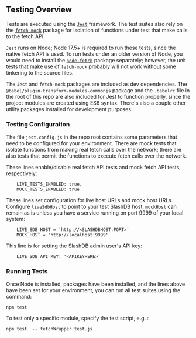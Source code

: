 ## Testing Overview

Tests are executed using the [```Jest```](https://jestjs.io/) framework.  The test suites also rely on the [```fetch-mock```](https://www.npmjs.com/package/fetch-mock) package for isolation of functions under test that make calls to the fetch API.

```Jest``` runs on Node; Node 17.5+ is required to run these tests, since the native fetch API is used.  To run tests under an older version of Node, you would need to install the [```node-fetch```](https://www.npmjs.com/package/node-fetch) package separately; however, the unit tests that make use of ```fetch-mock``` probably will not work without some tinkering to the source files.

The ```Jest``` and ```fetch-mock``` packages are included as dev dependencies.  The ```@babel/plugin-transform-modules-commonjs``` package and the ```.babelrc``` file in the root of this repo are also included for Jest to function properly, since the project modules are created using ES6 syntax.  There's also a couple other utility packages installed for development purposes.


### Testing Configuration

The file ```jest.config.js``` in the repo root contains some parameters that need to be configured for your environment.  There are mock tests that isolate functions from making real fetch calls over the network; there are also tests that permit the functions to execute fetch calls over the network.

These lines enable/disable real fetch API tests and mock fetch API tests, respectively: 
```
    LIVE_TESTS_ENABLED: true,
    MOCK_TESTS_ENABLED: true
```

These lines set configuration for live host URLs and mock host URLs.  Configure ```liveSdbHost``` to point to your test SlashDB host.  ```mockHost``` can remain as is unless you have a service running on port 9999 of your local system:
```
    LIVE_SDB_HOST = 'http://<SLASHDBHOST:PORT>'
    MOCK_HOST = 'http://localhost:9999'
```

This line is for setting the SlashDB admin user's API key:
```
    LIVE_SDB_API_KEY: '<APIKEYHERE>'
```

### Running Tests

Once Node is installed, packages have been installed, and the lines above have been set for your environment, you can run all test suites using the command:

```npm test```

To test only a specific module, specify the test script, e.g. :

```npm test  -- fetchWrapper.test.js```
